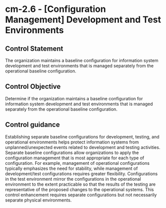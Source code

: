 # cm-2.6 - \[Configuration Management\] Development and Test Environments

## Control Statement

The organization maintains a baseline configuration for information system development and test environments that is managed separately from the operational baseline configuration.

## Control Objective

Determine if the organization maintains a baseline configuration for information system development and test environments that is managed separately from the operational baseline configuration.

## Control guidance

Establishing separate baseline configurations for development, testing, and operational environments helps protect information systems from unplanned/unexpected events related to development and testing activities. Separate baseline configurations allow organizations to apply the configuration management that is most appropriate for each type of configuration. For example, management of operational configurations typically emphasizes the need for stability, while management of development/test configurations requires greater flexibility. Configurations in the test environment mirror the configurations in the operational environment to the extent practicable so that the results of the testing are representative of the proposed changes to the operational systems. This control enhancement requires separate configurations but not necessarily separate physical environments.
